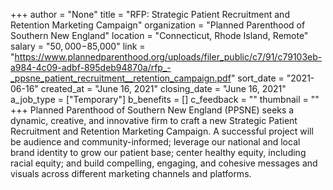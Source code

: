 +++
author = "None"
title = "RFP: Strategic Patient Recruitment and Retention Marketing Campaign"
organization = "Planned Parenthood of Southern New England"
location = "Connecticut, Rhode Island, Remote"
salary = "$50,000-$85,000"
link = "https://www.plannedparenthood.org/uploads/filer_public/c7/91/c79103eb-a984-4c09-adbf-895deb94870a/rfp_-_ppsne_patient_recruitment__retention_campaign.pdf"
sort_date = "2021-06-16"
created_at = "June 16, 2021"
closing_date = "June 16, 2021"
a_job_type = ["Temporary"]
b_benefits = []
c_feedback = ""
thumbnail = ""
+++
Planned Parenthood of Southern New England (PPSNE) seeks a dynamic, creative, and innovative firm to craft a new Strategic Patient Recruitment and Retention Marketing Campaign. A successful project will be audience and community-informed; leverage our national and local brand identity to grow our patient base; center healthy equity, including racial equity; and build compelling, engaging, and cohesive messages and visuals across different marketing channels and platforms.